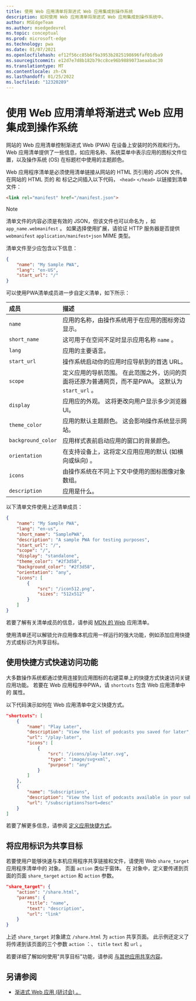 ```yaml
---
title: 使用 Web 应用清单将渐进式 Web 应用集成到操作系统
description: 如何使用 Web 应用清单将渐进式 Web 应用集成到操作系统中。
author: MSEdgeTeam
ms.author: msedgedevrel
ms.topic: conceptual
ms.prod: microsoft-edge
ms.technology: pwa
ms.date: 01/07/2021
ms.openlocfilehash: ef12f56cc85b6f9a3953b2825198696faf01dba9
ms.sourcegitcommit: e12d7e7d8b182b79cc8ce96b9889073aeaabac30
ms.translationtype: MT
ms.contentlocale: zh-CN
ms.lasthandoff: 01/25/2022
ms.locfileid: "12320289"
---
```

# <a name="use-a-web-app-manifest-to-integrate-a-progressive-web-app-into-the-operating-system"></a>使用 Web 应用清单将渐进式 Web 应用集成到操作系统

网站的 Web 应用清单控制渐进式 Web (PWA) 在设备上安装时的外观和行为。 Web 应用清单提供了一些信息，如应用名称、系统菜单中表示应用的图标文件位置，以及操作系统 (OS) 在标题栏中使用的主题颜色。

Web 应用程序清单是必须使用清单链接从网站的 HTML 页引用的 JSON 文件。 在网站的 HTML 页的 和 标记之间插入以下代码， `<head>` `</head>` 以链接到清单文件：

```html
<link rel="manifest" href="/manifest.json">
```

> [!NOTE]
> 清单文件的内容必须是有效的 JSON，但该文件也可以命名为 ，如 `app_name.webmanifest` 。 如果选择使用扩展，请验证 HTTP 服务器是否提供 `webmanifest` `application/manifest+json` MIME 类型。

清单文件至少应包含以下信息：

```json
{
    "name": "My Sample PWA",
    "lang": "en-US",
    "start_url": "/"
}
```

可以使用PWA清单成员进一步自定义清单，如下所示：

| 成员 | 描述 |
|:--- |:--- |
| `name` | 应用的名称，由操作系统用于在应用的图标旁边显示。 |
| `short_name` | 这可用于在空间不足时显示应用名称 `name` 。 |
| `lang` | 应用的主要语言。 |
| `start_url` | 操作系统启动你的应用时应导航到的首选 URL。 |
| `scope` | 定义应用的导航范围。 在此范围之外，访问的页面将还原为普通网页，而不是PWA。 这默认为 `start_url` 。 |
| `display` | 应用应的外观。 这将更改向用户显示多少浏览器 UI。 |
| `theme_color` | 应用的默认主题颜色。 这会影响操作系统显示网站。 |
| `background_color` | 应用样式表前启动应用的窗口的背景颜色。 |
| `orientation` | 在支持设备上，这将定义应用应用的默认 (如横向或纵向) 。 |
| `icons` | 由操作系统在不同上下文中使用的图标图像对象数组。 |
| `description` | 应用是什么。 |

以下清单文件使用上述清单成员：

```json
{
    "name": "My Sample PWA",
    "lang": "en-us",
    "short_name": "SamplePWA",
    "description": "A sample PWA for testing purposes",
    "start_url": "/",
    "scope": "/",
    "display": "standalone",
    "theme_color": "#2f3d58",
    "background_color": "#2f3d58",
    "orientation": "any",
    "icons": [
        {
            "src": "/icon512.png",
            "sizes": "512x512"
        }
    ]
}
```

若要了解有关清单成员的信息，请参阅 [MDN 的 Web](https://developer.mozilla.org/docs/Web/Manifest) 应用清单。

使用清单还可以解锁允许应用像本机应用一样运行的强大功能，例如添加应用快捷方式或标识为共享目标。

<!-- todo: when these experimental features land in the manifest and so are no longer experimental, move the "URI Protocol Handling" & "URL Link Handling" sections from article [Experimental features in Progressive Web Apps (PWAs)](experimental-features/index.md) into the present article, but preserve the two headings there, move them to the bottom, with a link pointing to the moved sections in this article. -->


<!-- ====================================================================== -->
## <a name="use-shortcuts-to-provide-quick-access-to-features"></a>使用快捷方式快速访问功能

大多数操作系统都通过使用连接到应用图标的右键菜单上的快捷方式快速访问关键应用功能。  若要在 Web 应用程序中PWA，请 `shortcuts` 包含 Web 应用清单中的 属性。

以下代码演示如何在 Web 应用清单中定义快捷方式。

```json
"shortcuts": [
    {
        "name": "Play Later",
        "description": "View the list of podcasts you saved for later",
        "url": "/play-later",
        "icons": [
            {
                "src": "/icons/play-later.svg",
                "type": "image/svg+xml",
                "purpose": "any"
            }
        ]
    },
    {
        "name": "Subscriptions",
        "description": "View the list of podcasts available in your subscription",
        "url": "/subscriptions?sort=desc"
    }
]
```

若要了解更多信息，请参阅 [定义应用快捷方式](shortcuts.md)。


<!-- ====================================================================== -->
## <a name="identify-your-app-as-a-share-target"></a>将应用标识为共享目标

若要使用户能够快速与本机应用程序共享链接和文件，请使用 Web `share_target` 应用程序清单中的 对象。  页面 `action` 类似于窗体。  在 对象中，定义要传递到页面的页面 `share_target` `action` 和 `action` 参数。

```json
"share_target": {
    "action": "/share.html",
    "params": {
        "title": "name",
        "text": "description",
        "url": "link"
    }
}
```

上述 `share_target` 对象建立 `/share.html` 为 `action` 共享页面。  此示例还定义了将传递到该页面的三个参数 `action` ：、 `title` `text` 和 `url` 。

若要详细了解如何使用"共享目标"功能，请参阅 [与其他应用共享内容](share.md)。


<!-- ====================================================================== -->
## <a name="see-also"></a>另请参阅

*  [渐进式 Web 应用 (研讨会) 。 ](https://noti.st/aarongustafson/co3b5z/getting-started-with-progressive-web-apps-workshop)
